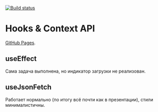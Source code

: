 [![Build status](https://ci.appveyor.com/api/projects/status/h7u0lopwsl6eq4v7?svg=true)](https://ci.appveyor.com/project/LiquidAssContainer/ra-hooks-context)

# Hooks & Context API

[GitHub Pages](https://liquidasscontainer.github.io/ra_hooks-context).

## useEffect

Сама задача выполнена, но индикатор загрузки не реализован.

## useJsonFetch

Работает нормально (по итогу всё почти как в презентации), стили минималистичны.
